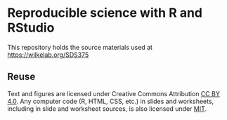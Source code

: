 # Reproducible science with R and RStudio

This repository holds the source materials used at https://wilkelab.org/SDS375
 
## Reuse

Text and figures are licensed under Creative Commons Attribution [CC BY 4.0](https://creativecommons.org/licenses/by/4.0/). Any computer code (R, HTML, CSS, etc.) in slides and worksheets, including in slide and worksheet sources, is also licensed under [MIT](https://github.com/oliviergimenez/reproducible-science-workshop/LICENSE.md).
